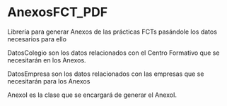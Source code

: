 # AnexosFCT_PDF
Librería para generar Anexos de las prácticas FCTs pasándole los datos necesarios para ello

DatosColegio son los datos relacionados con el Centro Formativo que se necesitarán en los Anexos. 

DatosEmpresa son los datos relacionados con las empresas que se necesitarán para los Anexos

AnexoI es la clase que se encargará de generar el AnexoI. 
